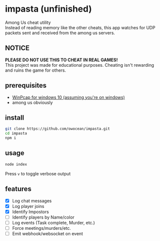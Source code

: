 # impasta (unfinished)
Among Us cheat utility  
Instead of reading memory like the other cheats, this app watches for UDP packets sent and received from the among us servers.  

## NOTICE
**PLEASE DO NOT USE THIS TO CHEAT IN REAL GAMES!**  
This project was made for educational purposes. Cheating isn't rewarding and ruins the game for others.

## prerequisites
*  [WinPcap for windows 10 (assuming you're on windows)](https://nmap.org/npcap/)
* among us obviously

## install
```sh
git clone https://github.com/owocean/impasta.git
cd impasta
npm i
```

## usage
```sh
node index
```
Press `v` to toggle verbose output

## features
- [x] Log chat messages
- [x] Log player joins
- [x] Identify Impostors
- [ ] Identify players by Name/color
- [ ] Log events (Task complete, Murder, etc.)
- [ ] Force meetings/murders/etc.
- [ ] Emit webhook/websocket on event